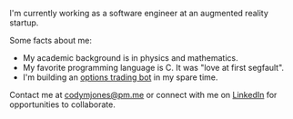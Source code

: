I'm currently working as a software engineer at an augmented reality startup.

Some facts about me:

- My academic background is in physics and mathematics.
- My favorite programming language is C. It was "love at first segfault".
- I'm building an [options trading bot](https://github.com/cm-jones/thales) in my spare time.

Contact me at codymjones@pm.me or connect with me on [LinkedIn](https://linkedin.com/in/cm-jones) for opportunities to collaborate.
